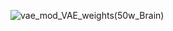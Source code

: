 ![vae_mod_VAE_weights(50w_Brain)](https://github.com/camparchimedes/runaway_robots/assets/129118806/0e599be2-0d17-4cc2-ace3-4485e1a52232)
